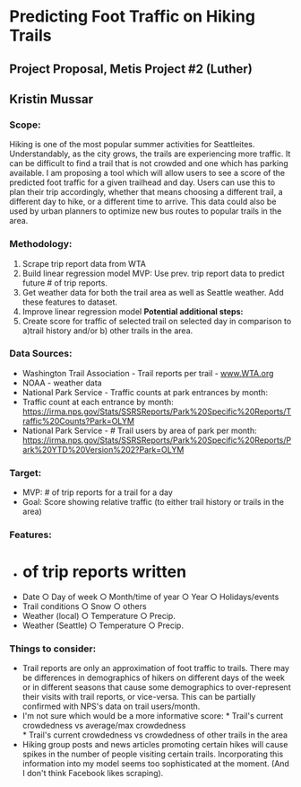 # Predicting Foot Traffic on Hiking Trails 
## Project Proposal, Metis Project #2 (Luther)

## Kristin Mussar

### Scope: 
Hiking is one of the most popular summer activities for Seattleites. Understandably, as the city grows, the trails are experiencing more traffic. It can be difficult to find a trail that is not crowded and one which has parking available. I am proposing a tool which will allow users to see a score of the predicted foot traffic for a given trailhead and day. Users can use this to plan their trip accordingly, whether that means choosing a different trail, a different day to hike, or a different time to arrive. This data could also be used by urban planners to optimize new bus routes to popular trails in the area. 

### Methodology: 
1. Scrape trip report data from WTA 
2. Build linear regression model MVP: 
        Use prev. trip report data to predict future # of trip reports. 
3. Get weather data for both the trail area as well as Seattle weather. Add these features to dataset. 
4. Improve linear regression model
**Potential additional steps:**
5. Create score for traffic of selected trail on selected day in comparison to a)trail history and/or b) other trails in the area. 

### Data Sources:
* Washington Trail Association - Trail reports per trail - www.WTA.org
* NOAA - weather data
* National Park Service - Traffic counts at park entrances by month: 
* Traffic count at each entrance by month: 
https://irma.nps.gov/Stats/SSRSReports/Park%20Specific%20Reports/Traffic%20Counts?Park=OLYM
* National Park Service - # Trail users by area of park per month: https://irma.nps.gov/Stats/SSRSReports/Park%20Specific%20Reports/Park%20YTD%20Version%202?Park=OLYM

### Target: 
* MVP: # of trip reports for a trail for a day
* Goal: Score showing relative traffic (to either trail history or trails in the area)

### Features: 
* # of trip reports written
* Date 
        ○ Day of week
        ○ Month/time of year
        ○ Year
        ○ Holidays/events
* Trail conditions
        ○ Snow
        ○ others
* Weather (local)
        ○ Temperature
        ○ Precip.
* Weather (Seattle)
        ○ Temperature
        ○ Precip.


### Things to consider: 
* Trail reports are only an approximation of foot traffic to trails. There may be differences in demographics of hikers on different days of the week or in different seasons that cause some demographics to over-represent their visits with trail reports, or vice-versa. This can be partially confirmed with NPS's data on trail users/month. 
* I'm not sure which would be a more informative score: 
        * Trail's current crowdedness vs average/max crowdedness  
        * Trail's current crowdedness vs crowdedness of other trails in the area
* Hiking group posts and news articles promoting certain hikes will cause spikes in the number of people visiting certain trails. Incorporating this information into my model seems too sophisticated at the moment. (And I don't think Facebook likes scraping). 
